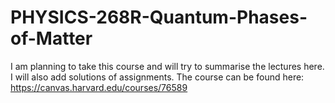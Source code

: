 # PHYSICS-268R-Quantum-Phases-of-Matter
I am planning to take this course and will try to summarise the lectures here. I will also add solutions of assignments. The course can be found here: https://canvas.harvard.edu/courses/76589

